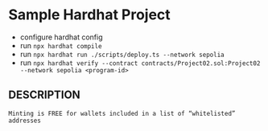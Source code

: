 # Sample Hardhat Project

- configure hardhat config
- run `npx hardhat compile`
- run `npx hardhat run ./scripts/deploy.ts --network sepolia`
- run `npx hardhat verify --contract contracts/Project02.sol:Project02 --network sepolia <program-id>`

## DESCRIPTION

```
Minting is FREE for wallets included in a list of “whitelisted” addresses
```
